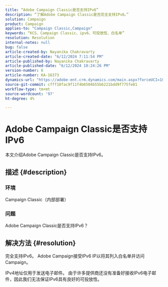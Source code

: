 ```yaml
---
title: “Adobe Campaign Classic是否支持IPv6”
description: “了解Adobe Campaign Classic是否完全支持IPv6。”
solution: Campaign
product: Campaign
applies-to: "Campaign Classic,Campaign"
keywords: “KCS、Campaign Classic、ipv6、可投放性、白名单”
resolution: Resolution
internal-notes: null
bug: false
article-created-by: Nayanika Chakravarty
article-created-date: "6/12/2024 7:11:54 PM"
article-published-by: Nayanika Chakravarty
article-published-date: "6/12/2024 10:24:26 PM"
version-number: 6
article-number: KA-16373
dynamics-url: "https://adobe-ent.crm.dynamics.com/main.aspx?forceUCI=1&pagetype=entityrecord&etn=knowledgearticle&id=9c419b9e-ef28-ef11-840a-000d3a3764e0"
source-git-commit: cfff10fac9f11f4b6504b55b6221bdd9f775fe81
workflow-type: tm+mt
source-wordcount: '97'
ht-degree: 4%

---
```


# Adobe Campaign Classic是否支持IPv6


本文介绍Adobe Campaign Classic是否支持IPv6。

## 描述 {#description}


### 环境

Campaign Classic（内部部署）

### 问题

Adobe Campaign Classic是否支持IPv6？


## 解决方法 {#resolution}


完全支持IPv6。 Adobe Campaign接受IPv6 IP以将其列入白名单并访问Campaign。

IPv4地址仅用于发送电子邮件。 由于许多提供商还没有准备好接收IPv6电子邮件，因此我们无法保证IPv6具有良好的可投放性。
